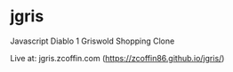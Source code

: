 # jgris
Javascript Diablo 1 Griswold Shopping Clone

Live at: jgris.zcoffin.com (https://zcoffin86.github.io/jgris/)
